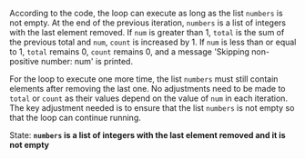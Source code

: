 According to the code, the loop can execute as long as the list `numbers` is not empty. At the end of the previous iteration, `numbers` is a list of integers with the last element removed. If `num` is greater than 1, `total` is the sum of the previous total and `num`, `count` is increased by 1. If `num` is less than or equal to 1, `total` remains 0, `count` remains 0, and a message 'Skipping non-positive number: num' is printed. 

For the loop to execute one more time, the list `numbers` must still contain elements after removing the last one. No adjustments need to be made to `total` or `count` as their values depend on the value of `num` in each iteration. The key adjustment needed is to ensure that the list `numbers` is not empty so that the loop can continue running.

State: **`numbers` is a list of integers with the last element removed and it is not empty**